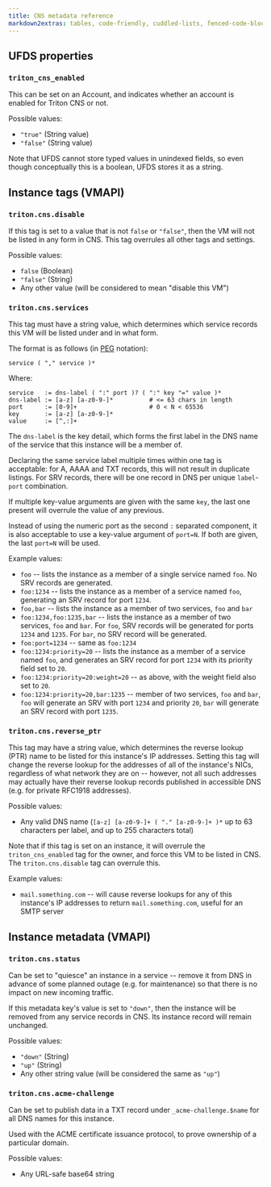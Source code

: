 ```yaml
---
title: CNS metadata reference
markdown2extras: tables, code-friendly, cuddled-lists, fenced-code-blocks
---
```

<!--
    This Source Code Form is subject to the terms of the Mozilla Public
    License, v. 2.0. If a copy of the MPL was not distributed with this
    file, You can obtain one at http://mozilla.org/MPL/2.0/.
-->
<!--
    Copyright (c) 2016, Joyent, Inc.
-->

## UFDS properties

### `triton_cns_enabled`

This can be set on an Account, and indicates whether an account is enabled for
Triton CNS or not.

Possible values:
 - `"true"` (String value)
 - `"false"` (String value)

Note that UFDS cannot store typed values in unindexed fields, so even though
conceptually this is a boolean, UFDS stores it as a string.

## Instance tags (VMAPI)

### `triton.cns.disable`

If this tag is set to a value that is not `false` or `"false"`, then the VM
will not be listed in any form in CNS. This tag overrules all other tags
and settings.

Possible values:
 - `false` (Boolean)
 - `"false"` (String)
 - Any other value (will be considered to mean "disable this VM")

### `triton.cns.services`

This tag must have a string value, which determines which service records this
VM will be listed under and in what form.

The format is as follows (in
[PEG](https://en.wikipedia.org/wiki/Parsing_expression_grammar) notation):

```
service ( "," service )*
```

Where:

```
service   := dns-label ( ":" port )? ( ":" key "=" value )*
dns-label := [a-z] [a-z0-9-]*          # <= 63 chars in length
port      := [0-9]+                    # 0 < N < 65536
key       := [a-z] [a-z0-9-]*
value     := [^,:]+
```

The `dns-label` is the key detail, which forms the first label in the DNS name
of the service that this instance will be a member of.

Declaring the same service label multiple times within one tag is acceptable:
for A, AAAA and TXT records, this will not result in duplicate listings. For
SRV records, there will be one record in DNS per unique `label`-`port`
combination.

If multiple key-value arguments are given with the same `key`, the last one
present will overrule the value of any previous.

Instead of using the numeric port as the second `:` separated component, it
is also acceptable to use a key-value argument of `port=N`. If both are given,
the last `port=N` will be used.

Example values:
 - `foo` -- lists the instance as a member of a single service named `foo`. No
   SRV records are generated.
 - `foo:1234` -- lists the instance as a member of a service named `foo`,
   generating an SRV record for port `1234`.
 - `foo,bar` -- lists the instance as a member of two services, `foo` and `bar`
 - `foo:1234,foo:1235,bar` -- lists the instance as a member of two services,
   `foo` and `bar`. For `foo`, SRV records will be generated for ports `1234`
   and `1235`. For `bar`, no SRV record will be generated.
 - `foo:port=1234` -- same as `foo:1234`
 - `foo:1234:priority=20` -- lists the instance as a member of a service named
   `foo`, and generates an SRV record for port `1234` with its priority field
   set to `20`.
 - `foo:1234:priority=20:weight=20` -- as above, with the weight field also set
   to `20`.
 - `foo:1234:priority=20,bar:1235` -- member of two services, `foo` and `bar`,
   `foo` will generate an SRV with port `1234` and priority `20`, `bar` will
   generate an SRV record with port `1235`.

### `triton.cns.reverse_ptr`

This tag may have a string value, which determines the reverse lookup (PTR)
name to be listed for this instance's IP addresses. Setting this tag will
change the reverse lookup for the addresses of all of the instance's NICs,
regardless of what network they are on -- however, not all such addresses
may actually have their reverse lookup records published in accessible DNS
(e.g. for private RFC1918 addresses).

Possible values:
 - Any valid DNS name (`[a-z] [a-z0-9-]+ ( "." [a-z0-9-]+ )*` up to 63
   characters per label, and up to 255 characters total)

Note that if this tag is set on an instance, it will overrule the
`triton_cns_enabled` tag for the owner, and force this VM to be listed in
CNS. The `triton.cns.disable` tag can overrule this.

Example values:
 - `mail.something.com` -- will cause reverse lookups for any of this
   instance's IP addresses to return `mail.something.com`, useful for
   an SMTP server

## Instance metadata (VMAPI)

### `triton.cns.status`

Can be set to "quiesce" an instance in a service -- remove it from DNS in
advance of some planned outage (e.g. for maintenance) so that there is no
impact on new incoming traffic.

If this metadata key's value is set to `"down"`, then the instance will be
removed from any service records in CNS. Its instance record will remain
unchanged.

Possible values:
 - `"down"` (String)
 - `"up"` (String)
 - Any other string value (will be considered the same as `"up"`)

### `triton.cns.acme-challenge`

Can be set to publish data in a TXT record under `_acme-challenge.$name` for
all DNS names for this instance.

Used with the ACME certificate issuance protocol, to prove ownership of a
particular domain.

Possible values:
 - Any URL-safe base64 string
